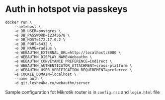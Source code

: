 # Auth in hotspot via passkeys

```
docker run \
    --net=host \
    -e DB_USER=postgres \
    -e DB_PASSWORD=12345678 \
    -e DB_HOST=172.17.0.2 \
    -e DB_PORT=5432 \
    -e DB_NAME=radius \
    -e WEBAUTHN_EXTERNAL_URL=http://localhost:8080 \
    -e WEBAUTHN_DISPLAY_NAME=Webauthn \
    -e WEBAUTHN_CONVEYANCE_PREFERENCE=indirect \
    -e WEBAUTHN_AUTHENTICATOR_ATTACHMENT=cross-platform \
    -e WEBAUTHN_USER_VERIFICATION_REQUIREMENT=preferred \
    -e COOKIE_DOMAIN=localhost \
    --name auth \
    -d git.leshe4ka.ru/webauthn/server
```

Sample configuration fot Mikrotik router is in `config.rsc` and `login.html` file